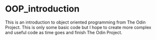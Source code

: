 # OOP_introduction

This is an introduction to object oriented programming from The Odin Project. This is only some basic code
but I hope to create more complex and useful code as time goes and finish The Odin Project.